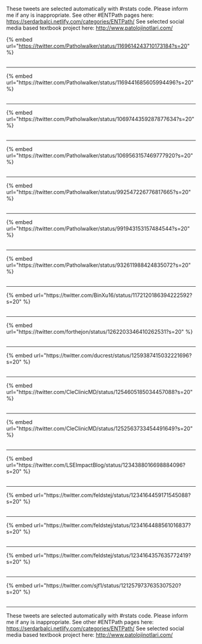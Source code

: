 

These tweets are selected automatically with #rstats code. Please inform me if any is inappropriate.
See other #ENTPath pages here: https://serdarbalci.netlify.com/categories/ENTPath/ 
See selected social media based textbook project here: http://www.patolojinotlari.com/

{% embed url="https://twitter.com/Patholwalker/status/1169614243710173184?s=20" %}<br>
<br>
<hr>
{% embed url="https://twitter.com/Patholwalker/status/1169441685605994496?s=20" %}<br>
<br>
<hr>
{% embed url="https://twitter.com/Patholwalker/status/1069744359287877634?s=20" %}<br>
<br>
<hr>
{% embed url="https://twitter.com/Patholwalker/status/1069563157469777920?s=20" %}<br>
<br>
<hr>
{% embed url="https://twitter.com/Patholwalker/status/992547226776817665?s=20" %}<br>
<br>
<hr>
{% embed url="https://twitter.com/Patholwalker/status/991943153157484544?s=20" %}<br>
<br>
<hr>
{% embed url="https://twitter.com/Patholwalker/status/932611988424835072?s=20" %}<br>
<br>
<hr>
{% embed url="https://twitter.com/BinXu16/status/1172120186394222592?s=20" %}<br>
<br>
<hr>
{% embed url="https://twitter.com/forthejon/status/1262203346410262531?s=20" %}<br>
<br>
<hr>
{% embed url="https://twitter.com/ducrest/status/1259387415032221696?s=20" %}<br>
<br>
<hr>
{% embed url="https://twitter.com/CleClinicMD/status/1254605185034457088?s=20" %}<br>
<br>
<hr>
{% embed url="https://twitter.com/CleClinicMD/status/1252563733454491649?s=20" %}<br>
<br>
<hr>
{% embed url="https://twitter.com/LSEImpactBlog/status/1234388016698884096?s=20" %}<br>
<br>
<hr>
{% embed url="https://twitter.com/feldstej/status/1234164459171545088?s=20" %}<br>
<br>
<hr>
{% embed url="https://twitter.com/feldstej/status/1234164488561016837?s=20" %}<br>
<br>
<hr>
{% embed url="https://twitter.com/feldstej/status/1234164357635772419?s=20" %}<br>
<br>
<hr>
{% embed url="https://twitter.com/sjf1/status/1212579737635307520?s=20" %}<br>
<br>
<hr>


These tweets are selected automatically with #rstats code. Please inform me if any is inappropriate.
See other #ENTPath pages here: https://serdarbalci.netlify.com/categories/ENTPath/ 
See selected social media based textbook project here: http://www.patolojinotlari.com/
